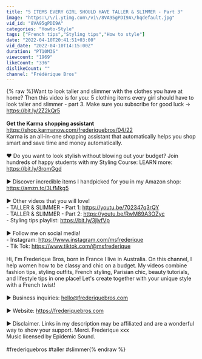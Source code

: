 ```yaml
---
title: "5 ITEMS EVERY GIRL SHOULD HAVE TALLER & SLIMMER - Part 3"
image: "https:\/\/i.ytimg.com\/vi\/8VA95gPDI9A\/hqdefault.jpg"
vid_id: "8VA95gPDI9A"
categories: "Howto-Style"
tags: ["French tips","Styling tips","How to style"]
date: "2022-04-10T20:41:51+03:00"
vid_date: "2022-04-10T14:15:00Z"
duration: "PT10M3S"
viewcount: "1969"
likeCount: "336"
dislikeCount: ""
channel: "Frédérique Bros"
---
```

{% raw %}Want to look taller and slimmer with the clothes you have at home? Then this video is for you: 5 clothing items every girl should have to look taller and slimmer - part 3. Make sure you subscribe for good luck → <a rel="nofollow" target="blank" href="https://bit.ly/2Z2kQr5">https://bit.ly/2Z2kQr5</a> <br /><br />**Get the Karma shopping assistant** <br /><a rel="nofollow" target="blank" href="https://shop.karmanow.com/frederiquebros/04/22">https://shop.karmanow.com/frederiquebros/04/22</a><br />Karma is an all-in-one shopping assistant that automatically helps you shop smart and save time and money automatically.<br /><br />❤️ Do you want to look stylish without blowing out your budget? Join hundreds of happy students with my Styling Course: LEARN more: <a rel="nofollow" target="blank" href="https://bit.ly/3romGgd">https://bit.ly/3romGgd</a><br /><br />► Discover incredible items I handpicked for you in my Amazon shop: <a rel="nofollow" target="blank" href="https://amzn.to/3LfMkg5">https://amzn.to/3LfMkg5</a><br /><br />► Other videos that you will love!<br />- TALLER &amp; SLIMMER - Part 1: <a rel="nofollow" target="blank" href="https://youtu.be/702347q3rQY">https://youtu.be/702347q3rQY</a><br />- TALLER &amp; SLIMMER - Part 2: <a rel="nofollow" target="blank" href="https://youtu.be/RwM89A3OZyc">https://youtu.be/RwM89A3OZyc</a><br />- Styling tips playlist: <a rel="nofollow" target="blank" href="https://bit.ly/3jlvfVp">https://bit.ly/3jlvfVp</a><br /><br />► Follow me on social media!<br />- Instagram: <a rel="nofollow" target="blank" href="https://www.instagram.com/msfrederique">https://www.instagram.com/msfrederique</a><br />- Tik Tok: <a rel="nofollow" target="blank" href="https://www.tiktok.com/@msfrederique">https://www.tiktok.com/@msfrederique</a><br /><br />Hi, I'm Frederique Bros, born in France I live in Australia. On this channel, I help women how to be classy and chic on a budget. My videos combine fashion tips, styling outfits, French styling, Parisian chic, beauty tutorials, and lifestyle tips in one place! Let's create together with your unique style with a French twist!<br /><br />► Business inquiries: hello@frederiquebros.com<br /><br />► Website: <a rel="nofollow" target="blank" href="https://frederiquebros.com">https://frederiquebros.com</a> <br /><br />► Disclaimer. Links in my description may be affiliated and are a wonderful way to show your support. Merci. Frederique xxx<br />Music licensed by Epidemic Sound.<br /><br />#frederiquebros #taller #slimmer{% endraw %}
